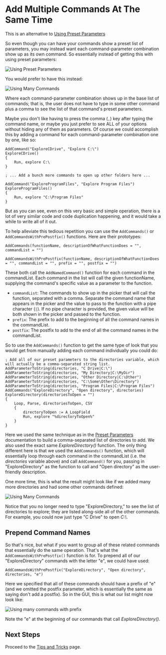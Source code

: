 # Add Multiple Commands At The Same Time

This is an alternative to [Using Preset Parameters][UsingCommandsWithParametersPage]

So even though you can have your commands show a preset list of parameters, you may instead want each command-parameter combination show up as its own command.
So essentially instead of getting this with using preset parameters:

![Using Preset Parameters][UsingPresetParametersImage]

You would prefer to have this instead:

![Using Many Commands][UsingManyCommandsImage]

Where each command-parameter combination shows up in the base list of commands; that is, the user does not have to type in some other command plus a comma to see the list of that command's preset parameters.

Maybe you don't like having to press the comma (`,`) key after typing the command name, or maybe you just prefer to see ALL of your options without hiding any of them as parameters.
Of course we could accomplish this by adding a command for each command-parameter combination one by one, like so:

```AutoHotkey
AddCommand("ExploreCDrive", "Explore C:\")
ExploreCDrive()
{
    Run, explore C:\
}

; ... Add a bunch more commands to open up other folders here ...

AddCommand("ExploreProgramFiles", "Explore Program Files")
ExploreProgramFiles()
{
    Run, explore "C:\Program Files"
}
```

But as you can see, even on this very basic and simple operation, there is a lot of very similar code and code duplication happening, and it would take a while to write all of it out.

To help alleviate this tedious repetition you can use the `AddCommands()` or `AddCommandsWithPrePostfix()` functions.
Here are their prototypes:

```AutoHotkey
AddCommands(functionName, descriptionOfWhatFunctionDoes = "", commandList = "")

AddCommandsWithPrePostfix(functionName, descriptionOfWhatFunctionDoes = "", commandList = "", prefix = "", postfix = "")
```

These both call the `AddNamedCommand()` function for each command in the commandList.
Each command in the list will call the given functionName, supplying the command's specific value as a parameter to the function.

* `commandList`: The commands to show up in the picker that will call the function, separated with a comma.
  Separate the command name that appears in the picker and the value to pass to the function with a pipe character (`|`).
  If no pipe character is provided, the given value will be both shown in the picker and passed to the function.
* `prefix`: The prefix to add to the beginning of all the command names in the commandList.
* `postfix`: The postfix to add to the end of all the command names in the commandList.

So to use the `AddCommands()` function to get the same type of look that you would get from manually adding each command individually you could do:

```AutoHotkey
; Add all of our preset parameters to the directories variable, which will actually be a comma-separated string list.
AddParameterToString(directories, "C Drive|C:\")
AddParameterToString(directories, "My Directory|C:\MyDir")
AddParameterToString(directories, "Other Directory|C:\Other")
AddParameterToString(directories, "C:\Some\Other\Directory")
AddParameterToString(directories, "Program Files|C:\Program Files")
AddCommands("ExploreDirectory", "Open directory", directories)
ExploreDirectory(directoriesToOpen = "")
{
    Loop, Parse, directoriesToOpen, CSV
    {
        directoryToOpen := A_LoopField
        Run, explore "%directoryToOpen%"
    }
}
```

Here we used the same technique as in the [Preset Parameters][UsingCommandsWithParametersPage] documentation to build a comma-separated list of directories to add.
We also used the exact same _ExploreDirectory()_ function.
The only thing different here is that we used the `AddCommands()` function, which will essentially loop through each command in the commandList (i.e. the _directories_ variable above) and call `AddCommand()` for you, passing in "ExploreDirectory" as the function to call and "Open directory" as the user-friendly description.

One more time, this is what the result might look like if we added many more directories and had some other commands defined:

![Using Many Commands][UsingManyCommandsImage]

Notice that you no longer need to type "ExploreDirectory," to see the list of directories to explore; they are listed along-side all of the other commands.
For example, you could now just type "C Drive" to open _C:\\_.

## Prepend Command Names

So that's nice, but what if you want to group all of these related commands that essentially do the same operation.
That's what the `AddCommandsWithPrePostfix()` function is for.
To prepend all of our "ExploreDirectory" commands with the letter "e", we could have used:

```AutoHotkey
AddCommandsWithPrePostfix("ExploreDirectory", "Open directory", directories, "e")
```

Here we specified that all of these commands should have a prefix of "e" (and we omitted the postfix parameter, which is essentially the same as saying don't add a postfix).
So in the GUI, this is what our list might now look like:

![Using many commands with prefix][UsingManyCommandsWithPrefixImage]

Note the "e" at the beginning of our commands that call _ExploreDirectory()_.

## Next Steps

Proceed to the [Tips and Tricks][TipsAndTricksPage] page.

<!-- Links -->
[TipsAndTricksPage]: TipsAndTricks.md
[UsingCommandsWithParametersPage]: UsingCommandsWithParameters.md
[UsingPresetParametersImage]: Images/UsingPresetParameters.png
[UsingManyCommandsImage]: Images/UsingManyCommands.png
[UsingManyCommandsWithPrefixImage]: Images/UsingManyCommandsWithPrefix.png
